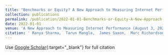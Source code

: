 ```yaml
---
title: "Benchmarks or Equity? A New Approach to Measuring Internet Performance"
collection: publications
permalink: /publication/2022-01-01-Benchmarks-or-Equity-A-New-Approach-to-Measuring-Internet-Performance
date: 2022-01-01
venue: 'A New Approach to Measuring Internet Performance (August 3, 2022)'
citation: ' Ranya Sharma,  Tarun Mangla,  James Saxon,  Marc Richardson,  Nick Feamster,  Nicole Marwell, &quot;Benchmarks or Equity? A New Approach to Measuring Internet Performance.&quot; A New Approach to Measuring Internet Performance (August 3, 2022), 2022.'
---
```

Use [Google Scholar](https://scholar.google.com/scholar?q=Benchmarks+or+Equity?+A+New+Approach+to+Measuring+Internet+Performance){:target="_blank"} for full citation